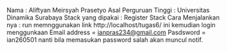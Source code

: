 Nama                  : Aliftyan Meirsyah Prasetyo
Asal Perguruan Tinggi : Universitas Dinamika Surabaya
Stack yang dipakai    : Register Stack
Cara Menjalankan nya  : run memnggunakan link http://localhost/tugas6/ ini kemudian login menggunkaan 
                        Email address = ianpras234@gmail.com
                        Pasdsword = ian260501
                        nanti bila memasukan password salah akan muncul notif.
